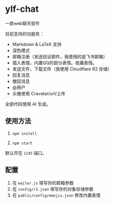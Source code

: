 # ylf-chat

一款web聊天软件

目前支持的功能有：

* Markdown & LaTeX 支持
* 深色模式
* 邮箱注册（发送验证邮件，我使用的是飞书邮箱）
* 插入表情，内置QQ的部分表情。收藏表情。
* 发送文件，下载文件（我使用 Cloudflare R2 存储）
* 回复消息
* 撤回消息
* @用户
* 头像使用 Cravatar/url/上传

全部代码使用 AI 生成。

## 使用方法

1. `npm install`

2. `npm start`

默认开在 `1145` 端口。

## 配置

1. 在 `mailer.js` 填写你的邮箱参数
2. 在 `config/r2.json` 填写你的对象存储参数
3. 在 `public/config/emojis.json` 修改内置表情
